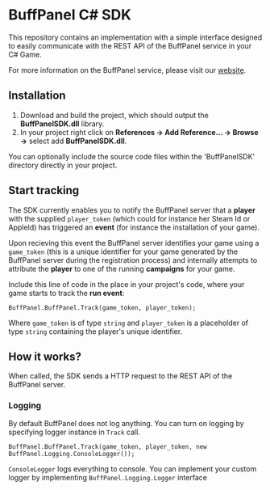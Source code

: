 # BuffPanel C# SDK

This repository contains an implementation with a simple interface designed to easily communicate with the REST API of the BuffPanel service in your C# Game.

For more information on the BuffPanel service, please visit our [website](http://buffPanel.com/).

## Installation

1.  Download and build the project, which should output the **BuffPanelSDK.dll** library.
2.  In your project right click on **References -> Add Reference... -> Browse ->** select add **BuffPanelSDK.dll**.

You can optionally include the source code files within the 'BuffPanelSDK' directory directly in your project.

## Start tracking

The SDK currently enables you to notify the BuffPanel server that a **player** with the supplied `player_token` (which could for instance her Steam Id or AppleId) has triggered an **event** (for instance the installation of your game).

Upon recieving this event the BuffPanel server identifies your game using a `game_token` (this is a unique identifier for your game generated by the BuffPanel server during the registration process) and internally attempts to attribute the **player** to one of the running **campaigns** for your game.

Include this line of code in the place in your project's code, where your game starts to track the **run event**:

```
BuffPanel.BuffPanel.Track(game_token, player_token);
```

Where `game_token` is of type `string` and `player_token` is a placeholder of type `string` containing the player's unique identifier.

## How it works?

When called, the SDK sends a HTTP request to the REST API of the BuffPanel server.

### Logging

By default BuffPanel does not log anything. You can turn on logging by specifying logger instance in `Track` call.

```
BuffPanel.BuffPanel.Track(game_token, player_token, new BuffPanel.Logging.ConsoleLogger());
```

`ConsoleLogger` logs everything to console. You can implement your custom logger by implementing `BuffPanel.Logging.Logger` interface

